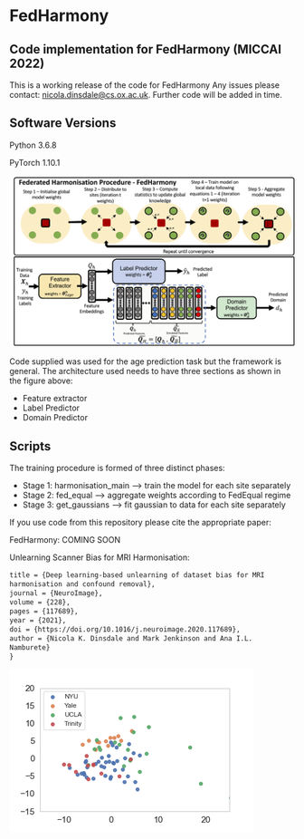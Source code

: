 # FedHarmony
## Code implementation for FedHarmony (MICCAI 2022)

This is a working release of the code for FedHarmony Any issues please contact: nicola.dinsdale@cs.ox.ac.uk. Further code will be added in time.

Software Versions 
-----------------
Python 3.6.8

PyTorch 1.10.1

![network architecture](/figures/architecture.png)

Code supplied was used for the age prediction task but the framework is general. The architecture used needs to have three sections as shown in the figure above:
- Feature extractor
- Label Predictor
- Domain Predictor

## Scripts

The training procedure is formed of three distinct phases:
- Stage 1: harmonisation_main --> train the model for each site separately
- Stage 2: fed_equal --> aggregate weights according to FedEqual regime
- Stage 3: get_gaussians --> fit gaussian to data for each site separately

If you use code from this repository please cite the appropriate paper:

FedHarmony: COMING SOON

Unlearning Scanner Bias for MRI Harmonisation:
```@article{DINSDALE2021117689,
title = {Deep learning-based unlearning of dataset bias for MRI harmonisation and confound removal},
journal = {NeuroImage},
volume = {228},
pages = {117689},
year = {2021},
doi = {https://doi.org/10.1016/j.neuroimage.2020.117689},
author = {Nicola K. Dinsdale and Mark Jenkinson and Ana I.L. Namburete}
}
```

![pca alignment](https://github.com/nkdinsdale/FedHarmony/blob/main/figures/mygif.gif?style=centerme)
